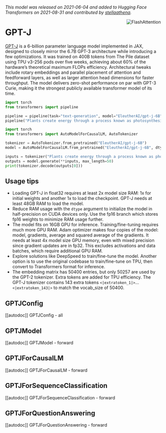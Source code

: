 <!--Copyright 2021 The HuggingFace Team. All rights reserved.

Licensed under the Apache License, Version 2.0 (the "License"); you may not use this file except in compliance with
the License. You may obtain a copy of the License at

http://www.apache.org/licenses/LICENSE-2.0

Unless required by applicable law or agreed to in writing, software distributed under the License is distributed on
an "AS IS" BASIS, WITHOUT WARRANTIES OR CONDITIONS OF ANY KIND, either express or implied. See the License for the
specific language governing permissions and limitations under the License.

⚠️ Note that this file is in Markdown but contain specific syntax for our doc-builder (similar to MDX) that may not be
rendered properly in your Markdown viewer.

-->
*This model was released on 2021-06-04 and added to Hugging Face Transformers on 2021-08-31 and contributed by [stellaathena](https://huggingface.co/stellaathena).*

<div style="float: right;">
    <div class="flex flex-wrap space-x-1">
        <img alt="FlashAttention" src="https://img.shields.io/badge/%E2%9A%A1%EF%B8%8E%20FlashAttention-eae0c8?style=flat">
    </div>
</div>

# GPT-J

[GPT-J](https://arankomatsuzaki.wordpress.com/2021/06/04/gpt-j/) is a 6-billion parameter language model implemented in JAX, designed to closely mirror the 6.7B GPT-3 architecture while introducing a few optimizations. It was trained on 400B tokens from The Pile dataset using TPU v3-256 pods over five weeks, achieving about 60% of the hardware’s theoretical maximum FLOPs efficiency. Architectural tweaks include rotary embeddings and parallel placement of attention and feedforward layers, as well as larger attention head dimensions for faster throughput. The model delivers zero-shot performance on par with GPT-3 Curie, making it the strongest publicly available transformer model of its time.

<hfoptions id="usage">
<hfoption id="Pipeline">

```py
import torch
from transformers import pipeline

pipeline = pipeline(task="text-generation", model="EleutherAI/gpt-j-6B", dtype="auto",)
pipeline("Plants create energy through a process known as photosynthesis.")
```

</hfoption>
<hfoption id="AutoModel">

```py
import torch
from transformers import AutoModelForCausalLM, AutoTokenizer

tokenizer = AutoTokenizer.from_pretrained("EleutherAI/gpt-j-6B")
model = AutoModelForCausalLM.from_pretrained("EleutherAI/gpt-j-6B", dtype="auto",)

inputs = tokenizer("Plants create energy through a process known as photosynthesis.", return_tensors="pt")
outputs = model.generate(**inputs, max_length=50)
print(tokenizer.decode(outputs[0]))
```

</hfoption>
</hfoptions>

## Usage tips

- Loading GPT-J in float32 requires at least 2x model size RAM: 1x for initial weights and another 1x to load the checkpoint. GPT-J needs at least 48GB RAM to load the model.
- Reduce RAM usage with the `dtype` argument to initialize the model in half-precision on CUDA devices only. Use the fp16 branch which stores fp16 weights to minimize RAM usage further.
- The model fits on 16GB GPU for inference. Training/fine-tuning requires much more GPU RAM. Adam optimizer makes four copies of the model: model, gradients, average and squared average of the gradients. It needs at least 4x model size GPU memory, even with mixed precision since gradient updates are in fp32. This excludes activations and data batches, which require additional GPU RAM.
- Explore solutions like DeepSpeed to train/fine-tune the model. Another option is to use the original codebase to train/fine-tune on TPU, then convert to Transformers format for inference.
- The embedding matrix has 50400 entries, but only 50257 are used by the GPT-2 tokenizer. Extra tokens are added for TPU efficiency. The GPT-J tokenizer contains 143 extra tokens `<|extratoken_1|>`... `<|extratoken_143|>` to match the vocab_size of 50400.

## GPTJConfig

[[autodoc]] GPTJConfig
    - all

## GPTJModel

[[autodoc]] GPTJModel
    - forward

## GPTJForCausalLM

[[autodoc]] GPTJForCausalLM
    - forward

## GPTJForSequenceClassification

[[autodoc]] GPTJForSequenceClassification
    - forward

## GPTJForQuestionAnswering

[[autodoc]] GPTJForQuestionAnswering
    - forward

